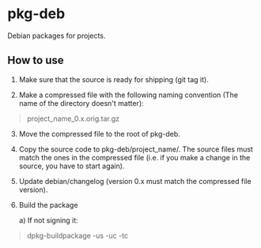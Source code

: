 pkg-deb
=======

Debian packages for projects.

## How to use

1. Make sure that the source is ready for shipping (git tag it).

2. Make a compressed file with the following naming convention (The name of
the directory doesn't matter):

>project_name_0.x.orig.tar.gz

3. Move the compressed file to the root of pkg-deb.

4. Copy the source code to pkg-deb/project_name/. The source files must match 
the ones in the compressed file (i.e. if you make a change in the source, you
have to start again).

5. Update debian/changelog (version 0.x must match the compressed file version).

6. Build the package

   a) If not signing it:

>dpkg-buildpackage -us -uc -tc